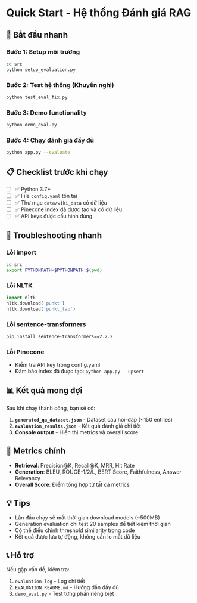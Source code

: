 # Quick Start - Hệ thống Đánh giá RAG

## 🚀 Bắt đầu nhanh

### Bước 1: Setup môi trường
```bash
cd src
python setup_evaluation.py
```

### Bước 2: Test hệ thống (Khuyến nghị)
```bash
python test_eval_fix.py
```

### Bước 3: Demo functionality
```bash
python demo_eval.py
```

### Bước 4: Chạy đánh giá đầy đủ
```bash
python app.py --evaluate
```

## 📋 Checklist trước khi chạy

- [ ] ✅ Python 3.7+
- [ ] ✅ File `config.yaml` tồn tại
- [ ] ✅ Thư mục `data/wiki_data` có dữ liệu
- [ ] ✅ Pinecone index đã được tạo và có dữ liệu
- [ ] ✅ API keys được cấu hình đúng

## 🔧 Troubleshooting nhanh

### Lỗi import
```bash
cd src
export PYTHONPATH=$PYTHONPATH:$(pwd)
```

### Lỗi NLTK
```python
import nltk
nltk.download('punkt')
nltk.download('punkt_tab')
```

### Lỗi sentence-transformers
```bash
pip install sentence-transformers==2.2.2
```

### Lỗi Pinecone
- Kiểm tra API key trong config.yaml
- Đảm bảo index đã được tạo: `python app.py --upsert`

## 📊 Kết quả mong đợi

Sau khi chạy thành công, bạn sẽ có:

1. **`generated_qa_dataset.json`** - Dataset câu hỏi-đáp (~150 entries)
2. **`evaluation_results.json`** - Kết quả đánh giá chi tiết
3. **Console output** - Hiển thị metrics và overall score

## 🎯 Metrics chính

- **Retrieval**: Precision@K, Recall@K, MRR, Hit Rate
- **Generation**: BLEU, ROUGE-1/2/L, BERT Score, Faithfulness, Answer Relevancy
- **Overall Score**: Điểm tổng hợp từ tất cả metrics

## 💡 Tips

- Lần đầu chạy sẽ mất thời gian download models (~500MB)
- Generation evaluation chỉ test 20 samples để tiết kiệm thời gian
- Có thể điều chỉnh threshold similarity trong code
- Kết quả được lưu tự động, không cần lo mất dữ liệu

## 📞 Hỗ trợ

Nếu gặp vấn đề, kiểm tra:
1. `evaluation.log` - Log chi tiết
2. `EVALUATION_README.md` - Hướng dẫn đầy đủ
3. `demo_eval.py` - Test từng phần riêng biệt 